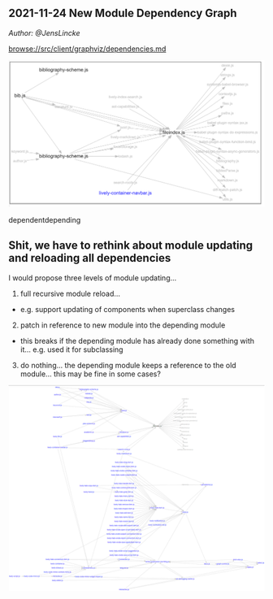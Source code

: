 ## 2021-11-24 New Module Dependency Graph
*Author: @JensLincke*


<browse://src/client/graphviz/dependencies.md>

![](dependecncy-graph.png)

dependentdepending
## Shit, we have to rethink about module updating and reloading all dependencies

I would propose three levels of module updating...

1. full recursive module reload...
  - e.g. support updating of components when superclass changes
2. patch in reference to new  module into the depending module 
  - this breaks if the depending module has already done something with it... e.g. used it for subclassing
3. do nothing... the depending module keeps a reference to the old module... this may be fine in some cases?

![](full-module-dependencies.png)